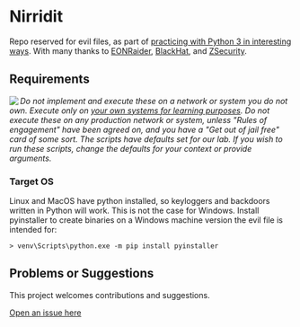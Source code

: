 # Nirridit

Repo reserved for evil files, as part of [practicing with Python 3 in interesting ways](https://github.com/tymyrddin/ymrir).
With many thanks to [EONRaider](https://github.com/EONRaider), [BlackHat](https://www.blackhat.com/), and [ZSecurity](https://zsecurity.org/).

## Requirements

<img align="left" src="https://github.com/tymyrddin/darkest-forest/blob/main/assets/images/warning.png">_Do not implement and execute these on a network or system you do not own. Execute only on [your own systems for learning purposes](https://github.com/tymyrddin/ymrir/wiki). Do not execute these on any production network or system, unless "Rules of engagement" have been agreed on, and you have a "Get out of jail free" card of some sort. The scripts have defaults set for our lab. If you wish to run these scripts, change the defaults for your context or provide arguments._

### Target OS
Linux and MacOS have python installed, so keyloggers and backdoors written in Python will work. This is not the case for Windows. Install pyinstaller to create binaries on a Windows machine version the evil file is intended for:
```shell
> venv\Scripts\python.exe -m pip install pyinstaller
```

## Problems or Suggestions

This project welcomes contributions and suggestions. 

[Open an issue here](https://github.com/tymyrddin/nirridit/issues)